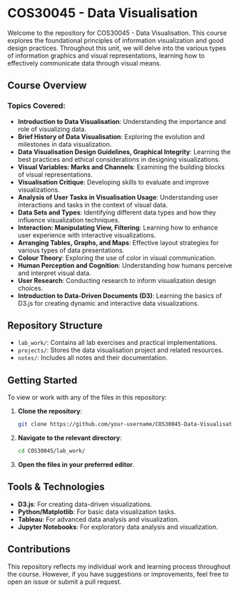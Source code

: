 # COS30045 - Data Visualisation
Welcome to the repository for COS30045 - Data Visualisation. This course explores the foundational principles of information visualization and good design practices. Throughout this unit, we will delve into the various types of information graphics and visual representations, learning how to effectively communicate data through visual means.

## Course Overview

### Topics Covered:
- **Introduction to Data Visualisation**: Understanding the importance and role of visualizing data.
- **Brief History of Data Visualisation**: Exploring the evolution and milestones in data visualization.
- **Data Visualisation Design Guidelines, Graphical Integrity**: Learning the best practices and ethical considerations in designing visualizations.
- **Visual Variables: Marks and Channels**: Examining the building blocks of visual representations.
- **Visualisation Critique**: Developing skills to evaluate and improve visualizations.
- **Analysis of User Tasks in Visualisation Usage**: Understanding user interactions and tasks in the context of visual data.
- **Data Sets and Types**: Identifying different data types and how they influence visualization techniques.
- **Interaction: Manipulating View, Filtering**: Learning how to enhance user experience with interactive visualizations.
- **Arranging Tables, Graphs, and Maps**: Effective layout strategies for various types of data presentations.
- **Colour Theory**: Exploring the use of color in visual communication.
- **Human Perception and Cognition**: Understanding how humans perceive and interpret visual data.
- **User Research**: Conducting research to inform visualization design choices.
- **Introduction to Data-Driven Documents (D3)**: Learning the basics of D3.js for creating dynamic and interactive data visualizations.

## Repository Structure

- `lab_work/`: Contains all lab exercises and practical implementations.
- `projects/`: Stores the data visualisation project and related resources.
- `notes/`: Includes all notes and their documentation.

## Getting Started

To view or work with any of the files in this repository:

1. **Clone the repository**:
    ```bash
    git clone https://github.com/your-username/COS30045-Data-Visualisation.git
    ```
2. **Navigate to the relevant directory**:
    ```bash
    cd COS30045/lab_work/
    ```
3. **Open the files in your preferred editor**.

## Tools & Technologies

- **D3.js**: For creating data-driven visualizations.
- **Python/Matplotlib**: For basic data visualization tasks.
- **Tableau**: For advanced data analysis and visualization.
- **Jupyter Notebooks**: For exploratory data analysis and visualization.

## Contributions

This repository reflects my individual work and learning process throughout the course. However, if you have suggestions or improvements, feel free to open an issue or submit a pull request.
